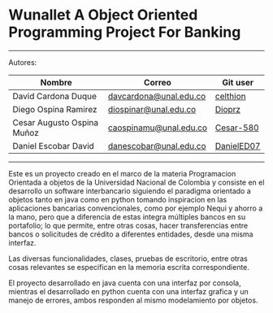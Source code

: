 # Wunallet A Object Oriented Programming Project For Banking

---
Autores: 

|Nombre                     |Correo                        |Git user               |
|---------------------------|------------------------------|-----------------------|
|David Cardona Duque        |   davcardona@unal.edu.co    |[celthion](https://github.com/celthion)            |
|Diego Ospina Ramirez       |diospinar@unal.edu.co        |[Dioprz](https://github.com/Dioprz)               |
|Cesar Augusto Ospina Muñoz |caospinamu@unal.edu.co       |[Cesar-580](https://github.com/Cesar-580)            |
|Daniel Escobar David          |danescobar@unal.edu.co      |[DanielED07](https://github.com/DanielED07)          |
---

Este es un proyecto creado en el marco de la materia Programacion Orientada a objetos de la Universidad Nacional de Colombia y consiste en el desarrollo un software interbancario siguiendo el paradigma orientado a objetos tanto en java como en python tomando  inspiracion en las aplicaciones bancarias
convencionales, como por ejemplo Nequi y ahorro a la mano, pero que a diferencia de estas
integra múltiples bancos en su portafolio; lo que permite, entre otras cosas, hacer
transferencias entre bancos o solicitudes de crédito a diferentes entidades, desde una
misma interfaz.

Las diversas funcionalidades, clases, pruebas de escritorio, entre otras cosas relevantes se especifican en la memoria escrita correspondiente.

El proyecto desarrollado en java cuenta con una interfaz por consola, mientras el desarrollado en python cuenta con una interfaz grafica y un manejo de errores, ambos responden al
mismo modelamiento por objetos.
